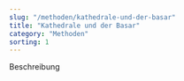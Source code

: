 ```yaml
---
slug: "/methoden/kathedrale-und-der-basar"
title: "Kathedrale und der Basar"
category: "Methoden"
sorting: 1
---
```


Beschreibung